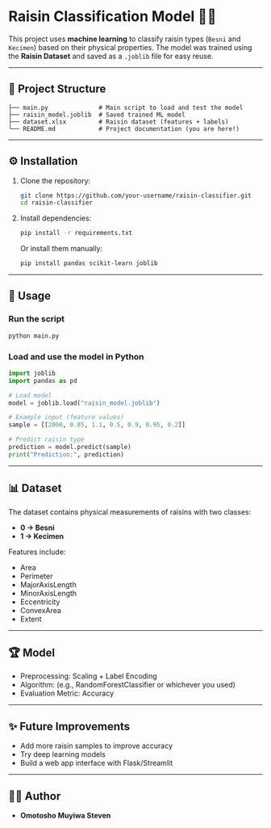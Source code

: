 # Raisin Classification Model 🧺🍇

This project uses **machine learning** to classify raisin types (`Besni` and `Kecimen`) based on their physical properties. The model was trained using the **Raisin Dataset** and saved as a `.joblib` file for easy reuse.

---

## 📂 Project Structure

```
├── main.py              # Main script to load and test the model
├── raisin_model.joblib  # Saved trained ML model
├── dataset.xlsx         # Raisin dataset (features + labels)
└── README.md            # Project documentation (you are here!)
```

---

## ⚙️ Installation

1. Clone the repository:

   ```bash
   git clone https://github.com/your-username/raisin-classifier.git
   cd raisin-classifier
   ```

2. Install dependencies:

   ```bash
   pip install -r requirements.txt
   ```

   Or install them manually:

   ```bash
   pip install pandas scikit-learn joblib
   ```

---

## 🚀 Usage

### Run the script

```bash
python main.py
```

### Load and use the model in Python

```python
import joblib
import pandas as pd

# Load model
model = joblib.load("raisin_model.joblib")

# Example input (feature values)
sample = [[2000, 0.85, 1.1, 0.5, 0.9, 0.95, 0.2]]  

# Predict raisin type
prediction = model.predict(sample)
print("Prediction:", prediction)
```

---

## 📊 Dataset

The dataset contains physical measurements of raisins with two classes:

* **0 → Besni**
* **1 → Kecimen**

Features include:

* Area
* Perimeter
* MajorAxisLength
* MinorAxisLength
* Eccentricity
* ConvexArea
* Extent

---

## 🏆 Model

* Preprocessing: Scaling + Label Encoding
* Algorithm: (e.g., RandomForestClassifier or whichever you used)
* Evaluation Metric: Accuracy

---

## ✨ Future Improvements

* Add more raisin samples to improve accuracy
* Try deep learning models
* Build a web app interface with Flask/Streamlit

---

## 👨‍💻 Author

* **Omotosho Muyiwa Steven**
